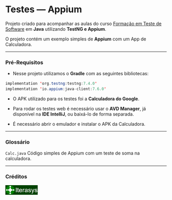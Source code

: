 # Testes — Appium
Projeto criado para acompanhar as aulas do curso [Formação em Teste de Software][Iterasys] em **Java** utilizando **TestNG e Appium**.

O projeto contém um exemplo simples de **Appium** com um App de Calculadora.

---

### Pré-Requisitos
- Nesse projeto utilizamos o **Gradle** com as seguintes bibliotecas:

```java
implementation 'org.testng:testng:7.4.0'
implementation 'io.appium:java-client:7.6.0'
```

- O APK utilizado para os testes foi a **Calculadora do Google**.

- Para rodar os testes web é necessário usar o **AVD Manager**, já disponível na **IDE IntelliJ**, ou baixá-lo de forma separada.
- É necessário abrir o emulador e instalar o APK da Calculadora.


---

### Glossário

`Calc.java` Código simples de Appium com um teste de soma na calculadora.

---

### Créditos
[<img src="assets\Iterasys-Logo.png" width="20%"/>][Iterasys]


<!-- links -->
[Iterasys]: https://iterasys.com.br/

<!-- imagens -->
[Iterasys-Logo]: assets/Iterasys-Logo.png (Iterasys-logo)